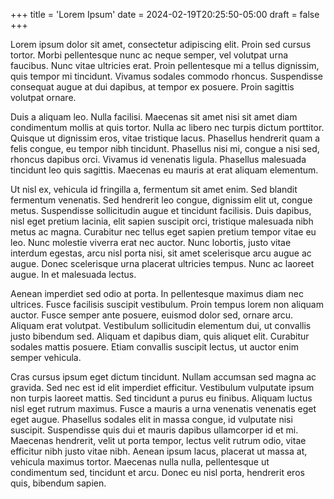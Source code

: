 +++
title = 'Lorem Ipsum'
date = 2024-02-19T20:25:50-05:00
draft = false
+++

Lorem ipsum dolor sit amet, consectetur adipiscing elit. Proin sed cursus tortor. Morbi pellentesque nunc ac neque semper, vel volutpat urna faucibus. Nunc vitae ultricies erat. Proin pellentesque mi a tellus dignissim, quis tempor mi tincidunt. Vivamus sodales commodo rhoncus. Suspendisse consequat augue at dui dapibus, at tempor ex posuere. Proin sagittis volutpat ornare.

Duis a aliquam leo. Nulla facilisi. Maecenas sit amet nisi sit amet diam condimentum mollis at quis tortor. Nulla ac libero nec turpis dictum porttitor. Quisque ut dignissim eros, vitae tristique lacus. Phasellus hendrerit quam a felis congue, eu tempor nibh tincidunt. Phasellus nisi mi, congue a nisi sed, rhoncus dapibus orci. Vivamus id venenatis ligula. Phasellus malesuada tincidunt leo quis sagittis. Maecenas eu mauris at erat aliquam elementum.

Ut nisl ex, vehicula id fringilla a, fermentum sit amet enim. Sed blandit fermentum venenatis. Sed hendrerit leo congue, dignissim elit ut, congue metus. Suspendisse sollicitudin augue et tincidunt facilisis. Duis dapibus, nisl eget pretium lacinia, elit sapien suscipit orci, tristique malesuada nibh metus ac magna. Curabitur nec tellus eget sapien pretium tempor vitae eu leo. Nunc molestie viverra erat nec auctor. Nunc lobortis, justo vitae interdum egestas, arcu nisl porta nisi, sit amet scelerisque arcu augue ac augue. Donec scelerisque urna placerat ultricies tempus. Nunc ac laoreet augue. In et malesuada lectus.

Aenean imperdiet sed odio at porta. In pellentesque maximus diam nec ultrices. Fusce facilisis suscipit vestibulum. Proin tempus lorem non aliquam auctor. Fusce semper ante posuere, euismod dolor sed, ornare arcu. Aliquam erat volutpat. Vestibulum sollicitudin elementum dui, ut convallis justo bibendum sed. Aliquam et dapibus diam, quis aliquet elit. Curabitur sodales mattis posuere. Etiam convallis suscipit lectus, ut auctor enim semper vehicula.

Cras cursus ipsum eget dictum tincidunt. Nullam accumsan sed magna ac gravida. Sed nec est id elit imperdiet efficitur. Vestibulum vulputate ipsum non turpis laoreet mattis. Sed tincidunt a purus eu finibus. Aliquam luctus nisl eget rutrum maximus. Fusce a mauris a urna venenatis venenatis eget eget augue. Phasellus sodales elit in massa congue, id vulputate nisi suscipit. Suspendisse quis dui et mauris dapibus ullamcorper id et mi. Maecenas hendrerit, velit ut porta tempor, lectus velit rutrum odio, vitae efficitur nibh justo vitae nibh. Aenean ipsum lacus, placerat ut massa at, vehicula maximus tortor. Maecenas nulla nulla, pellentesque ut condimentum sed, tincidunt et arcu. Donec eu nisl porta, hendrerit eros quis, bibendum sapien.